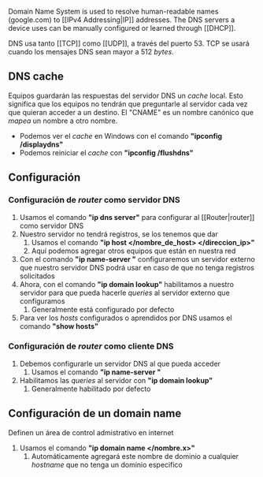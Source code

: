 Domain Name System is used to resolve human-readable names (google.com) to [[IPv4 Addressing|IP]] addresses. The DNS servers a device uses can be manually configured or learned through [[DHCP]].

DNS usa tanto [[TCP]] como [[UDP]], a través del puerto 53. TCP se usará cuando los mensajes DNS sean mayor a 512 *bytes*.

## DNS cache

Equipos guardarán las respuestas del servidor DNS  un *cache* local. Esto significa que los equipos no tendrán que preguntarle al servidor cada vez que quieran acceder a un destino.
El "CNAME" es un nombre canónico que *mapea* un nombre a otro nombre.

- Podemos ver el *cache* en Windows con el comando **"ipconfig /displaydns"**
- Podemos reiniciar el *cache* con **"ipconfig /flushdns"**


## Configuración

### Configuración de *router* como servidor DNS

1. Usamos el comando **"ip dns server"** para configurar al [[Router|router]] como servidor DNS
2. Nuestro servidor no tendrá registros, se los tenemos que dar
	1. Usamos el comando **"ip host </nombre_de_host> </direccion_ip>"**
	2. Aquí podemos agregar otros equipos que están en nuestra red
3. Con el comando **"ip name-server </ip>"** configuraremos un servidor externo que nuestro servidor DNS podrá usar en caso de que no tenga registros solicitados
4. Ahora, con el comando **"ip domain lookup"** habilitamos a nuestro servidor para que pueda hacerle *queries* al servidor externo que configuramos
	1. Generalmente está configurado por defecto 
5. Para ver los *hosts* configurados o aprendidos por DNS usamos el comando **"show hosts"**


### Configuración de *router* como cliente DNS

1. Debemos configurarle un servidor DNS al que pueda acceder
	1. Usamos el comando **"ip name-server </IP>"**
2. Habilitamos las *queries* al servidor con **"ip domain lookup"**
	1. Generalmente habilitado por defecto


## Configuración de un domain name

Definen un área de control admistrativo en internet

1. Usamos el comando **"ip domain name </nombre.x>"**
	1. Automáticamente agregará este nombre de dominio a cualquier *hostname* que no tenga un dominio especifico